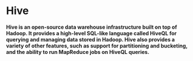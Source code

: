 # Hive
**Hive is an open-source data warehouse infrastructure built on top of Hadoop. 
It provides a high-level SQL-like language called HiveQL for querying and managing data stored in Hadoop.
Hive also provides a variety of other features, such as support for partitioning and bucketing, and the ability to run MapReduce jobs on HiveQL queries.**
